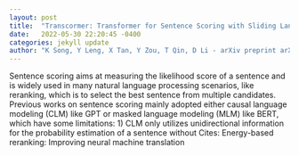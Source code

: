 ```yaml
---
layout: post
title:  "Transcormer: Transformer for Sentence Scoring with Sliding Language Modeling"
date:   2022-05-30 22:20:45 -0400
categories: jekyll update
author: "K Song, Y Leng, X Tan, Y Zou, T Qin, D Li - arXiv preprint arXiv:2205.12986, 2022"
---
```

Sentence scoring aims at measuring the likelihood score of a sentence and is widely used in many natural language processing scenarios, like reranking, which is to select the best sentence from multiple candidates. Previous works on sentence scoring mainly adopted either causal language modeling (CLM) like GPT or masked language modeling (MLM) like BERT, which have some limitations: 1) CLM only utilizes unidirectional information for the probability estimation of a sentence without  Cites: Energy-based reranking: Improving neural machine translation 